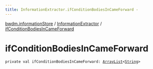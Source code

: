 ```yaml
---
title: InformationExtractor.ifConditionBodiesInCameForward - 
---
```


[bwdm.informationStore](../index.html) / [InformationExtractor](index.html) / [ifConditionBodiesInCameForward](./if-condition-bodies-in-came-forward.html)

# ifConditionBodiesInCameForward

`private val ifConditionBodiesInCameForward: `[`ArrayList`](https://kotlinlang.org/api/latest/jvm/stdlib/kotlin.collections/-array-list/index.html)`<`[`String`](https://kotlinlang.org/api/latest/jvm/stdlib/kotlin/-string/index.html)`>`